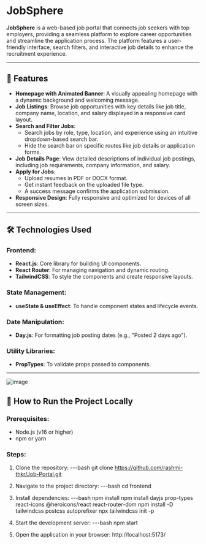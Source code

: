 # JobSphere

**JobSphere** is a web-based job portal that connects job seekers with top employers, providing a seamless platform to explore career opportunities and streamline the application process. The platform features a user-friendly interface, search filters, and interactive job details to enhance the recruitment experience.

---

## 🚀 Features

- **Homepage with Animated Banner**: A visually appealing homepage with a dynamic background and welcoming message.
- **Job Listings**: Browse job opportunities with key details like job title, company name, location, and salary displayed in a responsive card layout.
- **Search and Filter Jobs**:
  - Search jobs by role, type, location, and experience using an intuitive dropdown-based search bar.
  - Hide the search bar on specific routes like job details or application forms.
- **Job Details Page**: View detailed descriptions of individual job postings, including job requirements, company information, and salary.
- **Apply for Jobs**:
  - Upload resumes in PDF or DOCX format.
  - Get instant feedback on the uploaded file type.
  - A success message confirms the application submission.
- **Responsive Design**: Fully responsive and optimized for devices of all screen sizes.

---

## 🛠️ Technologies Used

### Frontend:
- **React.js**: Core library for building UI components.
- **React Router**: For managing navigation and dynamic routing.
- **TailwindCSS**: To style the components and create responsive layouts.

### State Management:
- **useState & useEffect**: To handle component states and lifecycle events.

### Date Manipulation:
- **Day.js**: For formatting job posting dates (e.g., "Posted 2 days ago").

### Utility Libraries:
- **PropTypes**: To validate props passed to components.

---

![image](https://github.com/user-attachments/assets/4f1ddb46-a9d9-4a70-9349-5c2cca8e518c)


## 📁 How to Run the Project Locally
### Prerequisites:
- Node.js (v16 or higher)
- npm or yarn

### Steps: ###
1. Clone the repository:
---bash
git clone https://github.com/rashmi-thkr/Job-Portal.git

2. Navigate to the project directory:
---bash
cd frontend

3. Install dependencies:
---bash
npm install
npm install dayjs prop-types react-icons @heroicons/react react-router-dom
npm install -D tailwindcss postcss autoprefixer
npx tailwindcss init -p


4. Start the development server:
---bash
npm start

5. Open the application in your browser:
http://localhost:5173/
